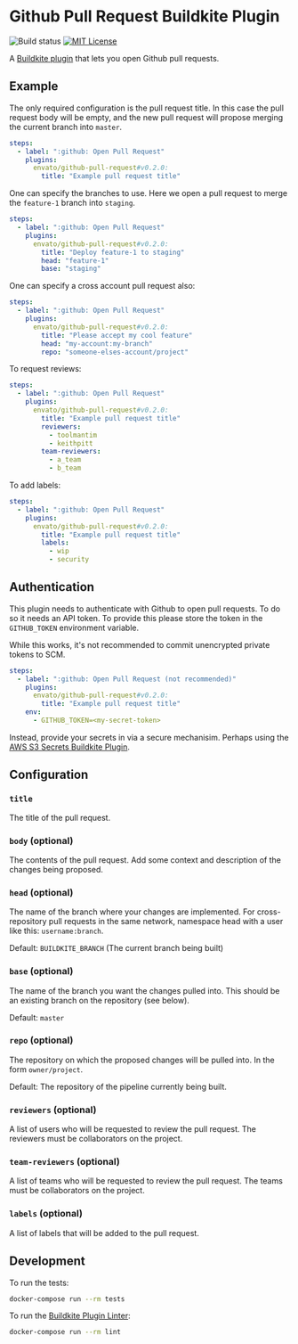 # Github Pull Request Buildkite Plugin

![Build status](https://badge.buildkite.com/03e8876c9dbec4eb293aba87dc657e2dadf6afc6c0b9b761b4.svg)
[![MIT License](https://img.shields.io/badge/License-MIT-brightgreen.svg)](LICENSE)

A [Buildkite plugin](https://buildkite.com/docs/agent/v3/plugins) that lets you
open Github pull requests.

## Example

The only required configuration is the pull request title. In this case the
pull request body will be empty, and the new pull request will propose merging
the current branch into `master`.

```yml
steps:
  - label: ":github: Open Pull Request"
    plugins:
      envato/github-pull-request#v0.2.0:
        title: "Example pull request title"
```

One can specify the branches to use. Here we open a pull request to merge the
`feature-1` branch into `staging`.

```yml
steps:
  - label: ":github: Open Pull Request"
    plugins:
      envato/github-pull-request#v0.2.0:
        title: "Deploy feature-1 to staging"
        head: "feature-1"
        base: "staging"
```

One can specify a cross account pull request also:

```yml
steps:
  - label: ":github: Open Pull Request"
    plugins:
      envato/github-pull-request#v0.2.0:
        title: "Please accept my cool feature"
        head: "my-account:my-branch"
        repo: "someone-elses-account/project"
```

To request reviews:

```yml
steps:
  - label: ":github: Open Pull Request"
    plugins:
      envato/github-pull-request#v0.2.0:
        title: "Example pull request title"
        reviewers:
          - toolmantim
          - keithpitt
        team-reviewers:
          - a_team
          - b_team
```

To add labels:

```yml
steps:
  - label: ":github: Open Pull Request"
    plugins:
      envato/github-pull-request#v0.2.0:
        title: "Example pull request title"
        labels:
          - wip
          - security
```

## Authentication

This plugin needs to authenticate with Github to open pull requests. To do so
it needs an API token. To provide this please store the token in the
`GITHUB_TOKEN` environment variable.

While this works, it's not recommended to commit unencrypted private tokens to
SCM.

```yml
steps:
  - label: ":github: Open Pull Request (not recommended)"
    plugins:
      envato/github-pull-request#v0.2.0:
        title: "Example pull request title"
    env:
      - GITHUB_TOKEN=<my-secret-token>
```

Instead, provide your secrets in via a secure mechanisim. Perhaps using the
[AWS S3 Secrets Buildkite Plugin](https://github.com/buildkite/elastic-ci-stack-s3-secrets-hooks#environment-variables).

## Configuration

### `title`

The title of the pull request.

### `body` (optional)

The contents of the pull request. Add some context and description of the
changes being proposed.

### `head` (optional)

The name of the branch where your changes are implemented. For cross-repository
pull requests in the same network, namespace head with a user like this:
`username:branch`.

Default: `BUILDKITE_BRANCH` (The current branch being built)

### `base` (optional)

The name of the branch you want the changes pulled into. This should be an
existing branch on the repository (see below).

Default: `master`

### `repo` (optional)

The repository on which the proposed changes will be pulled into. In the form
`owner/project`.

Default: The repository of the pipeline currently being built.

### `reviewers` (optional)

A list of users who will be requested to review the pull request. The reviewers
must be collaborators on the project.

### `team-reviewers` (optional)

A list of teams who will be requested to review the pull request. The teams
must be collaborators on the project.

### `labels` (optional)

A list of labels that will be added to the pull request.

## Development

To run the tests:

```sh
docker-compose run --rm tests
```

To run the [Buildkite Plugin
Linter](https://github.com/buildkite-plugins/buildkite-plugin-linter):

```sh
docker-compose run --rm lint
```
